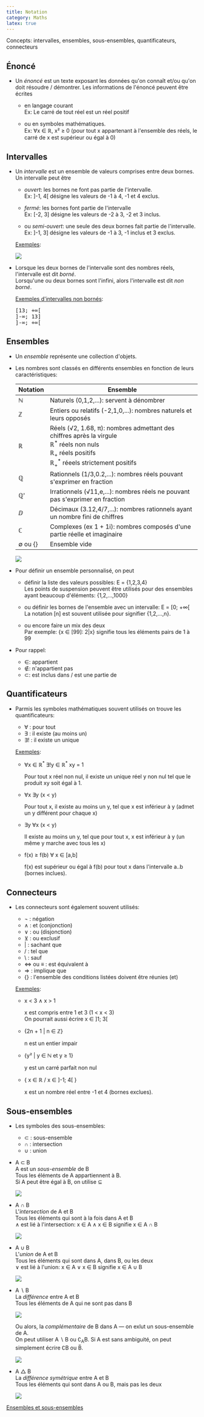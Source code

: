 ```yaml
---
title: Notation
category: Maths
latex: true
---
```


Concepts: intervalles, ensembles, sous-ensembles, quantificateurs, connecteurs

## Énoncé

* Un *énoncé* est un texte exposant les données qu'on connaît et/ou qu'on doit résoudre / démontrer. Les informations de l'énoncé peuvent être écrites

  * en langage courant  
    Ex: Le carré de tout réel est un réel positif

  * ou en symboles mathématiques.  
    Ex: ∀x ∈ ℝ, x² ≥ 0 (pour tout x appartenant à l'ensemble des réels, le carré de x est supérieur ou égal à 0)

## Intervalles

* Un *intervalle* est un ensemble de valeurs comprises entre deux bornes.  
  Un intervalle peut être

  * *ouvert*: les bornes ne font pas partie de l'intervalle.  
    Ex: ]-1, 4[ désigne les valeurs de -1 à 4, -1 et 4 exclus.

  * *fermé*: les bornes font partie de l'intervalle  
    Ex: [-2, 3] désigne les valeurs de -2 à 3, -2 et 3 inclus.

  * ou *semi-ouvert*: une seule des deux bornes fait partie de l'intervalle.  
    Ex: ]-1, 3] désigne les valeurs de -1 à 3, -1 inclus et 3 exclus.

  <ins>Exemples</ins>:

  ![](https://i.imgur.com/WH7ceAhl.png)

* Lorsque les deux bornes de l'intervalle sont des nombres réels, l'intervalle est dit *borné*.  
  Lorsqu'une ou deux bornes sont l'infini, alors l'intervalle est dit *non borné*.

  <ins>Exemples d'intervalles non bornés</ins>:
  <pre>
  [13; +∞[ 
  ]-∞; 13]  
  ]-∞; +∞[
  </pre>

## Ensembles

* Un *ensemble* représente une collection d'objets.

* Les nombres sont classés en différents ensembles en fonction de leurs caractéristiques:

  | Notation     | Ensemble
  |---           |---
  | ℕ            | Naturels (0,1,2,...): servent à dénombrer 
  | ℤ            | Entiers ou relatifs (-2,1,0,...): nombres naturels et leurs opposés
  | ℝ            | Réels (√2, 1.68, π): nombres admettant des chiffres après la virgule<br>ℝ<sup>\*</sup> réels non nuls <br>ℝ<sub>+</sub> réels positifs <br>ℝ<sub>+</sub><sup>\*</sup> réeels strictement positifs
  | ℚ            | Rationnels (1/3,0.2,...): nombres réels pouvant s'exprimer en fraction
  | ℚ'           | Irrationnels (√11,e,...): nombres réels ne pouvant pas s'exprimer en fraction
  | ⅅ            | Décimaux (3.12,4/7,...): nombres rationnels ayant un nombre fini de chiffres
  | ℂ            | Complexes (ex 1 + 1i): nombres composés d'une partie réelle et imaginaire
  | ∅ ou {}      | Ensemble vide

  ![](https://i.imgur.com/veWrt7q.png)

* Pour définir un ensemble personnalisé, on peut

  * définir la liste des valeurs possibles: E = {1,2,3,4}  
    Les points de suspension peuvent être utilisés pour des ensembles ayant beaucoup d'éléments: {1,2,…,1000}

  * ou définir les bornes de l'ensemble avec un intervalle: E = [0; +∞[  
    La notation [n] est souvent utilisée pour signifier {1,2,…,n}.  

  * ou encore faire un mix des deux  
    Par exemple: {x ∈ [99]: 2|x} signifie tous les éléments pairs de 1 à 99

* Pour rappel:  
  * ∈: appartient
  * ∉: n'appartient pas
  * ⊂: est inclus dans / est une partie de

## Quantificateurs

* Parmis les symboles mathématiques souvent utilisés on trouve les quantificateurs:

  * ∀   : pour tout
  * ∃   : il existe (au moins un)
  * ∃!  : il existe un unique

  <ins>Exemples</ins>:

  * ∀x ∈ ℝ<sup>\*</sup> ∃!y ∈ ℝ<sup>\*</sup> xy = 1  

    Pour tout x réel non nul, il existe un unique réel y non nul tel que le produit xy soit égal à 1.

  * ∀x ∃y (x < y)

    Pour tout x, il existe au moins un y, tel que x est inférieur à y (admet un y différent pour chaque x)

  * ∃y ∀x (x < y)

    Il existe au moins un y, tel que pour tout x, x est inférieur à y (un même y marche avec tous les x)

  * f(x) ≥ f(b) ∀ x ∈ [a,b]  

    f(x) est supérieur ou égal à f(b) pour tout x dans l'intervalle a..b (bornes inclues).

## Connecteurs

* Les connecteurs sont également souvent utilisés:

  * ¬   : négation
  * ∧   : et (conjonction)
  * ∨   : ou (disjonction)
  * ⊻   : ou exclusif
  * \|  : sachant que
  * /   : tel que
  * \   : sauf
  * ⇔ ou ≡ : est équivalent à
  * ⇒   : implique que
  * {}  : l'ensemble des conditions listées doivent être réunies (et)

  <ins>Exemples</ins>:

  * x < 3 ∧ x > 1

    x est compris entre 1 et 3 (1 < x < 3)  
    On pourrait aussi écrire x ∈ ]1; 3[

  * {2n + 1 \| n ∈ ℤ}

    n est un entier impair

  * {y² \| y ∈ ℕ et y ≥ 1}

    y est un carré parfait non nul

  * { x ∈ ℝ / x ∈ ]-1; 4[ }

    x est un nombre réel entre -1 et 4 (bornes exclues).

## Sous-ensembles

* Les symboles des sous-ensembles:

  * ⊂ : sous-ensemble
  * ∩ : intersection
  * ∪ : union

* A ⊂ B  
  A est un *sous-ensemble* de B  
  Tous les éléments de A appartiennent à B.  
  Si A peut être égal à B, on utilise ⊆

  ![](https://i.imgur.com/Dn9Pnrz.png)

* A ∩ B  
  L'*intersection* de A et B  
  Tous les éléments qui sont à la fois dans A et B  
  ∧ est lié à l'intersection: x ∈ A ∧ x ∈ B signifie x ∈ A ∩ B

  ![](https://i.imgur.com/Mfbmlsr.png)

* A ∪ B  
  L'*union* de A et B  
  Tous les éléments qui sont dans A, dans B, ou les deux  
  ∨ est lié à l'union: x ∈ A ∨ x ∈ B signifie x ∈ A ∪ B

  ![](https://i.imgur.com/nqfM5uL.png)

* A ∖ B  
  La *différence* entre A et B  
  Tous les éléments de A qui ne sont pas dans B

  ![](https://i.imgur.com/UwL0MQ9.png)

  Ou alors, la *complémentaire* de B dans A — on exlut un sous-ensemble de A.  
  On peut utiliser A ∖ B ou ∁<sub>A</sub>B. Si A est sans ambiguité, on peut simplement écrire ∁B ou B&#x0305;.

  ![](https://i.imgur.com/4YKDjKo.png)

* A △ B  
  La *différence symétrique* entre A et B  
  Tous les éléments qui sont dans A ou B, mais pas les deux

  ![](https://i.imgur.com/6XeQ3Vm.png)

[Ensembles et sous-ensembles](https://perso.univ-rennes1.fr/laurent.moret-bailly/docpedag/polys/MA2.pdf)
